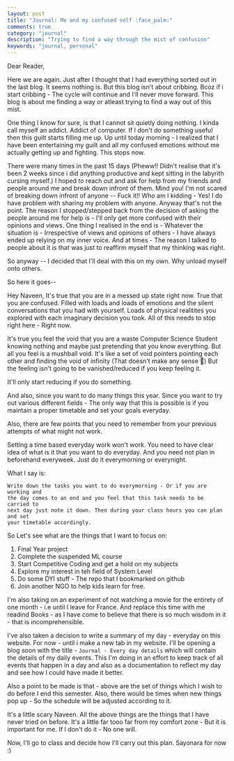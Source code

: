 ```yaml
---
layout: post
title: "Journal: Me and my confused self :face_palm:"
comments: true
category: "journal"
description: "Trying to find a way through the mist of confusion"
keywords: "journal, personal"
---
```


Dear Reader,

Here we are again. Just after I thought that I had everything sorted out in the last blog. It seems nothing is. But this blog isn't about cribbing. Bcoz if i start cribbing - The cycle will continue and I'll never move forward. This blog is about me finding a way or atleast trying to find a way out of this mist.

One thing I know for sure, is that I cannot sit quietly doing nothing. I kinda call myself an addict. Addict of computer. If I don't do something useful then this guilt starts filling me up. Up until today morning - I realized that I have been entertaining my guilt and all my confused emotions without me actually getting up and fighting. This stops now.

There were many times in the past 15 days (Pheww!! Didn't realise that it's been 2 weeks since i did anything productive and kept sitting in the labyrith cursing myself.) I hoped to reach out and ask for help from my friends and people around me and break down infront of them. Mind you! I'm not scared of breaking down infront of anyone -- Fuck it!! Who am I kidding - Yes! I do have problem with sharing my problem with anyone. Anyway that's not the point.
The reason I stopped/stepped back from the decision of asking the people around me for help is - I'll only get more confused with their opinions and views. One thing I realised in the end is - Whatever the situation is - Irrespective of views and opinions of others - I have always ended up relying on my inner voice. And at times - The reason I talked to people about it is that was just to reaffirm myself that my thinking was right.

So anyway -- I decided that I'll deal with this on my own. Why unload myself onto others.

So here it goes--

Hey Naveen, It's true that you are in a messed up state right now. True that you are confused. Filled with loads and loads of emotions and the silent conversations that you had with yourself. Loads of physical realitites you explored with each imaginary decision you took. All of this needs to stop right here - Right now.

It's true you feel the void that you are a waste Computer Science Student knowing nothing and maybe just pretending that you know everything. But all you feel is a mushball void. It's like a set of void pointers pointing each other and finding the void of infinity (That doesn't make any sense :shrug:)
But the feeling isn't going to be vanished/reduced if you keep feeling it.

It'll only start reducing if you do something.

And also, since you want to do many things this year. Since you want to try out various different fields - The only way that this is possible is if you maintain a proper timetable and set your goals everyday.

Also, there are few points that you need to remember from your previous attempts of what might not work.

Setting a time based everyday work won't work. You need to have clear idea of what is it that you want to do everyday. And you need not plan in beforehand everyweek. Just do it everymorning or everynight.

What I say is:

```
Write down the tasks you want to do everymorning - Or if you are working and
the day comes to an end and you feel that this task needs to be carried to
next day just note it down. Then during your class hours you can plan and set
your timetable accordingly.
```

So Let's see what are the things that I want to focus on:

1. Final Year project
2. Complete the suspended ML course
3. Start Competitive Coding and get a hold on my subjects
4. Explore my interest in teh field of System Level 
5. Do some DYI stuff - The repo that I bookmarked on github
6. Join another NGO to help kids learn for free.

I'm also taking on an experiment of not watching a movie for the entirety of one month - i.e until I leave for France. And replace this time with me readind Books - as I have come to believe that there is so much wisdom in it - that is incomprehensible.

I've also taken a decision to write a summary of my day - everyday on this website. For now - until i make a new tab in my website. I'll be opening a blog soon with the title - `Journal - Every day details` which will contain the details of my daily events. This I'm doing in an effort to keep track of all events that happen in a day and also as a documentation to reflect my day and see how I could have made it better.

Also a point to be made is that - above are the set of things which I wish to do before I end this semester. Also, there would be times when new things pop up - So the schedule will be adjusted according to it.

It's a little scary Naveen. All the above things are the things that I have never tried on before. It's a little far tooo far from my comfort zone - But it is important for me. If I don't do it - No one will. 

Now, I'll go to class and decide how I'll carry out this plan. Sayonara for now :)
